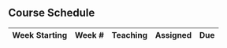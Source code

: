 ## Course Schedule

| Week Starting | Week #| Teaching | Assigned | Due |
| --- |:---: | ---      | ---      | --- |

<!-- | Sept 2 | 1 | Course Introduction | N/A | N/A |
| Sept 9 | 2 | Introduction to Swift | [Discussion 1](/assessments/participation/discussion-1.md) <hr> [Quiz 1](/assessments/participation/quiz-1.md) | N/A |
| Sept 16 | 3 | Swift Basics | [Assignment 1](/assessments/assignments/assignment-1.md)  | N/A |
| Sept 23 | 4 | iOS Development Fundamentals | [Discussion 2](/assessments/participation/discussion-2.md)| [Discussion 1](/assessments/participation/discussion-1.md) <hr> [Quiz 1](/assessments/participation/quiz-1.md) |
| Sept 30 | 5 | iOS Development Fundamentals | [Assignment 2](/assessments/assignments/assignment-2.md) | [Assignment 1](/assessments/assignments/assignment-1.md) |
| Oct 7 | 6 | Advanced iOS Design | N/A | N/A |
| Oct 14 | 7 | Dates & Mid-Term | [Mid-Term Project](/assessments/projects/mid-term.md) | [Assignment 2](/assessments/assignments/assignment-2.md) <hr> [Discussion 2](/assessments/participation/discussion-2.md) |
| Oct 21 | Break | - | - | - |
| Oct 28 | 8 | iOS UI Elements and Layout | [Quiz 2](/assessments/participation/quiz-2.md) | N/A |
| Nov 4 | 9 | More iOS UI Elements | [Assignment 3](/assessments/assignments/assignment-3.md) | [Mid-Term Project](/assessments/projects/mid-term.md) |
| Nov 11 |10 | Programatic UI & Apple HUI Guidelines  | [Discussion 3](/assessments/participation/discussion-3.md) | [Quiz 2](/assessments/participation/quiz-2.md)|
| Nov 18 | 11 | HTTP Requests | [Assignment 4](/assessments/assignments/assignment-4.md) <hr> Final Project | [Assignment 3](/assessments/assignments/assignment-3.md) <hr> [Discussion 3](/assessments/participation/discussion-3.md) |
| Nov 25 | 12 | HTTP Requests and JSON | Quiz 3 | N/A |
| Dec 2 | 13 | Review | N/A | [Assignment 4](/assessments/assignments/assignment-4.md) <hr> Quiz 3 |
| Dec 9 | 14 | Finals | N/A | Final Project | -->

